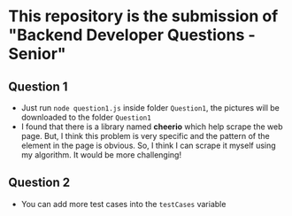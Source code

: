 # This repository is the submission of "Backend Developer Questions - Senior"

## Question 1

- Just run `node question1.js` inside folder `Question1`, the pictures will be downloaded to the folder `Question1`
- I found that there is a library named **cheerio** which help scrape the web page. But, I think this problem is very specific and the pattern of the element in the page is obvious. So, I think I can scrape it myself using my algorithm. It would be more challenging!

## Question 2

- You can add more test cases into the `testCases` variable

